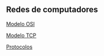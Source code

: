 ## Redes de computadores 


  [Modelo OSI](/Tecnologia/Redes_de_computadores/modelo_OSI.md)
  <br/>

  [Modelo TCP](/Tecnologia/Redes_de_computadores/modelo_TCP-IP.md)
  <br/>

  [Protocolos](/Tecnologia/Redes_de_computadores/Protocolos.md)
  <br/>

